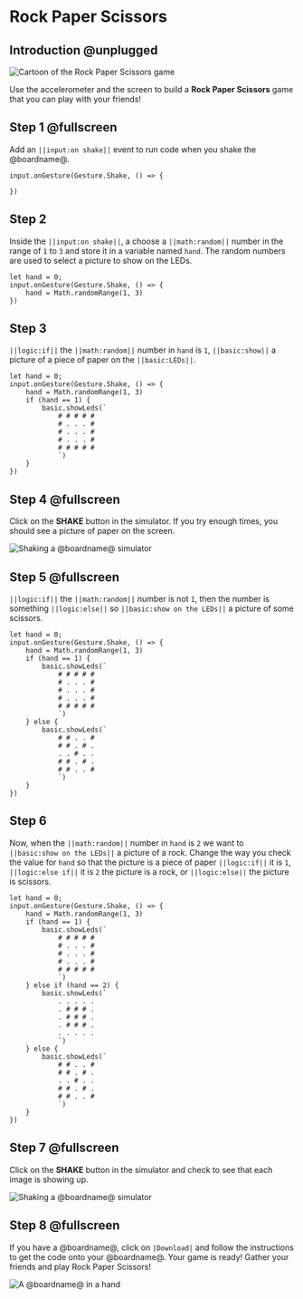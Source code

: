 # Rock Paper Scissors

## Introduction @unplugged

![Cartoon of the Rock Paper Scissors game](/static/mb/projects/a4-motion.png)

Use the accelerometer and the screen to build a **Rock Paper Scissors** game that you can play with your friends!

## Step 1 @fullscreen

Add an ``||input:on shake||`` event to run code when you shake the @boardname@.

```spy
input.onGesture(Gesture.Shake, () => {
    
})
```

## Step 2

Inside the ``||input:on shake||``, a choose a ``||math:random||`` number in the range of `1` to `3`
and store it in a variable named ``hand``. The random numbers are used to select a picture to show
on the LEDs.

```spy
let hand = 0;
input.onGesture(Gesture.Shake, () => {
    hand = Math.randomRange(1, 3)
})
```

## Step 3

``||logic:if||`` the ``||math:random||`` number in ``hand`` is `1`, ``||basic:show||`` a picture of a piece of paper on the ``||basic:LEDs||``.

```spy
let hand = 0;
input.onGesture(Gesture.Shake, () => {
    hand = Math.randomRange(1, 3)
    if (hand == 1) {
        basic.showLeds(`
            # # # # #
            # . . . #
            # . . . #
            # . . . #
            # # # # #
            `)
    }
})
```

## Step 4 @fullscreen

Click on the **SHAKE** button in the simulator. If you try enough times, you should see a picture of paper on the screen.

![Shaking a @boardname@ simulator](/static/mb/projects/rock-paper-scissors/rpsshake.gif)

## Step 5 @fullscreen

``||logic:if||`` the ``||math:random||`` number is not `1`, then the number is something
``||logic:else||`` so ``||basic:show on the LEDs||`` a picture of some scissors.

```spy
let hand = 0;
input.onGesture(Gesture.Shake, () => {
    hand = Math.randomRange(1, 3)
    if (hand == 1) {
        basic.showLeds(`
            # # # # #
            # . . . #
            # . . . #
            # . . . #
            # # # # #
            `)
    } else {
        basic.showLeds(`
            # # . . #
            # # . # .
            . . # . .
            # # . # .
            # # . . #
            `)
    }
})
```

## Step 6

Now, when the ``||math:random||`` number in ``hand`` is `2` we want to ``||basic:show on the LEDs||`` a picture of a rock. Change the way you check the value for ``hand`` so that the picture is a piece of paper ``||logic:if||`` it is `1`, ``||logic:else if||`` it is `2` the picture is a rock, or ``||logic:else||`` the picture is scissors.

```spy
let hand = 0;
input.onGesture(Gesture.Shake, () => {
    hand = Math.randomRange(1, 3)
    if (hand == 1) {
        basic.showLeds(`
            # # # # #
            # . . . #
            # . . . #
            # . . . #
            # # # # #
            `)
    } else if (hand == 2) {
        basic.showLeds(`
            . . . . .
            . # # # .
            . # # # .
            . # # # .
            . . . . .
            `)
    } else {
        basic.showLeds(`
            # # . . #
            # # . # .
            . . # . .
            # # . # .
            # # . . #
            `)
    }
})
```

## Step 7 @fullscreen

Click on the **SHAKE** button in the simulator and check to see that each image is showing up.

![Shaking a @boardname@ simulator](/static/mb/projects/rock-paper-scissors/rpssim3.gif)

## Step 8 @fullscreen

If you have a @boardname@, click on ``|Download|`` and follow the instructions to get the code
onto your @boardname@. Your game is ready! Gather your friends and play Rock Paper Scissors!

![A @boardname@ in a hand](/static/mb/projects/rock-paper-scissors/hand.jpg)
